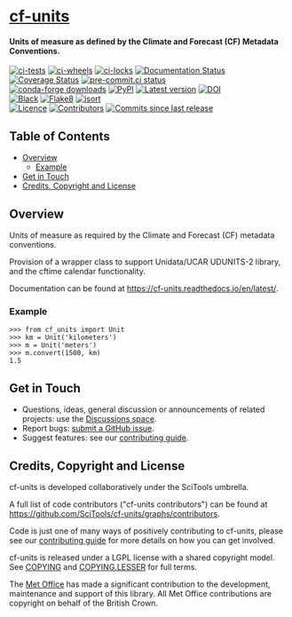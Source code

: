 # [cf-units](https://cf-units.readthedocs.io/en/latest/)

#### Units of measure as defined by the Climate and Forecast (CF) Metadata Conventions.

[comment]: # (https://shields.io/ is a good source of these)
[![ci-tests](https://github.com/SciTools/cf-units/actions/workflows/ci-tests.yml/badge.svg?branch=main)](https://github.com/SciTools/cf-units/actions/workflows/ci-tests.yml)
[![ci-wheels](https://github.com/SciTools/cf-units/actions/workflows/ci-wheels.yml/badge.svg?branch=main)](https://github.com/SciTools/cf-units/actions/workflows/ci-wheels.yml)
[![ci-locks](https://github.com/SciTools/cf-units/actions/workflows/ci-locks.yml/badge.svg?branch=main)](https://github.com/SciTools/cf-units/actions/workflows/ci-locks.yml)
[![Documentation Status](https://readthedocs.org/projects/cf-units/badge/?version=latest)](https://cf-units.readthedocs.io/en/latest/?badge=latest)
[![Coverage Status](https://codecov.io/gh/SciTools/cf-units/branch/main/graph/badge.svg?token=6LlYlyTUZG)](https://codecov.io/gh/SciTools/cf-units)
[![pre-commit.ci status](https://results.pre-commit.ci/badge/github/SciTools/cf-units/main.svg)](https://results.pre-commit.ci/latest/github/SciTools/cf-units/main)
\
[![conda-forge downloads](https://img.shields.io/conda/vn/conda-forge/cf-units?color=orange&label=conda-forge&logo=conda-forge&logoColor=white)](https://anaconda.org/conda-forge/cf-units)
[![PyPI](https://img.shields.io/pypi/v/cf-units?color=orange&label=pypi&logo=python&logoColor=white)](https://pypi.org/project/cf-units/)
[![Latest version](https://img.shields.io/github/tag/SciTools/cf-units)](https://github.com/SciTools/cf-units/releases)
[![DOI](https://zenodo.org/badge/DOI/10.5281/zenodo.3723086.svg)](https://doi.org/10.5281/zenodo.3723086)
\
[![Black](https://img.shields.io/badge/code%20style-black-000000)](https://github.com/psf/black)
[![Flake8](https://img.shields.io/badge/lint-flake8-lightgrey)](https://github.com/PyCQA/flake8)
[![isort](https://img.shields.io/badge/%20imports-isort-%231674b1?style=flat&labelColor=ef8336)](https://pycqa.github.io/isort/)
\
[![Licence](https://img.shields.io/github/license/SciTools/cf-units)](COPYING)
[![Contributors](https://img.shields.io/github/contributors/SciTools/cf-units)](https://github.com/SciTools/cf-units/graphs/contributors)
[![Commits since last release](https://img.shields.io/github/commits-since/SciTools/cf-units/latest.svg)](https://github.com/SciTools/cf-units/commits/main)

## Table of Contents

[comment]: # (NOTE: toc auto-generated with
  https://github.com/jonschlinkert/markdown-toc
    $> markdown-toc -i --bullets='-' README.md)

[comment]: # (This entire README can be markdown linted with
  https://github.com/igorshubovych/markdownlint-cli
    $ markdownlint README.md)

- [Overview](#overview)
  - [Example](#example)
- [Get in Touch](#get-in-touch)
- [Credits, Copyright and License](#credits-copyright-and-license)

## Overview

Units of measure as required by the Climate and Forecast (CF) metadata
conventions.

Provision of a wrapper class to support Unidata/UCAR UDUNITS-2 library, and the
cftime calendar functionality.

Documentation can be found at <https://cf-units.readthedocs.io/en/latest/>.

### Example

    >>> from cf_units import Unit
    >>> km = Unit('kilometers')
    >>> m = Unit('meters')
    >>> m.convert(1500, km)
    1.5

## Get in Touch

- Questions, ideas, general discussion or announcements
  of related projects: use the
  [Discussions space](https://github.com/SciTools/cf-units/discussions).
- Report bugs:
  [submit a GitHub issue](https://github.com/SciTools/cf-units/issues).
- Suggest features: see our [contributing guide](.github/CONTRIBUTING.md).

## Credits, Copyright and License

cf-units is developed collaboratively under the SciTools umbrella.

A full list of code contributors ("cf-units contributors") can be found at
https://github.com/SciTools/cf-units/graphs/contributors.

Code is just one of many ways of positively contributing to cf-units, please
see our [contributing guide](.github/CONTRIBUTING.md) for more details on how
you can get involved.

cf-units is released under a LGPL license with a shared copyright model.
See [COPYING](COPYING) and [COPYING.LESSER](COPYING.LESSER) for full terms.

The [Met Office](https://metoffice.gov.uk) has made a significant
contribution to the development, maintenance and support of this library.
All Met Office contributions are copyright on behalf of the British Crown.
